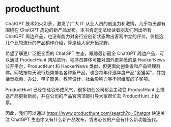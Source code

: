 # producthunt

ChatGPT 技术如火如荼，激发了广大 IT 从业人员的创造力和激情，几乎每天都有围绕在 ChatGPT 周边的新产品发布。本书肯定无法给读者朋友们列出所有 ChatGPT 周边产品，也没有能力对全行业创新状态做出客观中立的评价。仅挑选几个比较流行的产品稍作介绍，算是给大家开拓视野。

希望了解更广泛更全面的 ChatGPT 生态，跟踪最新最全 ChatGPT 周边产品，可以通过 ProductHunt 网站进行。程序员群体可能对国外更熟悉的是 HackerNews 公开平台，ProductHunt 和 HackerNews 类似，但更面向创业者和产品经理群体。网站按每天流行趋势排名各种新产品，也会每年评选年度产品"金猫奖"，并包括音视频、办公、电子商务、教育设计、社会影响力等不同维度的子奖项。

ProductHunt 已经在硅谷形成风气，很多初创公司都会主动往 ProductHunt 上推送产品更新新闻，并在公司的产品官网顶部引导大家帮忙去 ProductHunt 上投票。

因此，我们可以通过 <https://www.producthunt.com/search?q=Chatgpt> 快速关注 ChatGPT 生态中又有什么新产品发布，或者心仪的产品有什么新功能迭代。
